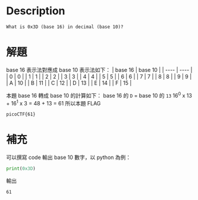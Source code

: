 # Description
```text
What is 0x3D (base 16) in decimal (base 10)?
```
# 解題
base 16 表示法對應成 base 10 表示法如下：
| base 16 | base 10 |
| ---- | ---- |
| 0 | 0 |
| 1 | 1 |
| 2 | 2 |
| 3 | 3 |
| 4 | 4 |
| 5 | 5 |
| 6 | 6 |
| 7 | 7 |
| 8 | 8 |
| 9 | 9 |
| A | 10 |
| B | 11 |
| C | 12 |
| D | 13 |
| E | 14 |
| F | 15 |

本題 base 16 轉成 base 10 的計算如下：
base 16 的 `D` = base 10 的 `13`
16<sup>0</sup> x 13 + 16<sup>1</sup> x 3
= 48 + 13
= 61
所以本題 FLAG 
<!-- flag -->
```text
picoCTF{61}
```
# 補充
可以撰寫 code 輸出 base 10 數字，以 python 為例：
```python
print(0x3D)
```
輸出
```text
61
```
